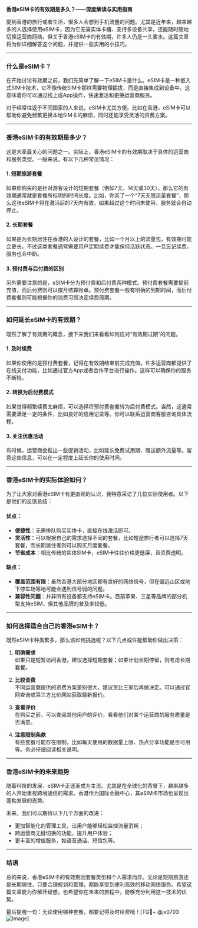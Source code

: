 **香港eSIM卡的有效期是多久？——深度解读与实用指南**

提到香港的旅行或者生活，很多人会想到手机流量的问题。尤其是近年来，越来越多的人选择使用eSIM卡，因为它无需实体卡槽、支持多设备共享，还能随时随地切换运营商网络。但关于香港eSIM卡的有效期，许多人仍是一头雾水。这篇文章将为你详细解答这个问题，并提供一些实用的小技巧。

---

### **什么是eSIM卡？**

在开始讨论有效期之前，我们先简单了解一下eSIM卡是什么。eSIM卡是一种嵌入式SIM卡技术，它不像传统SIM卡那样需要物理插拔，而是直接集成到设备中。这意味着你可以通过线上或App操作，快速激活和更换运营商服务。

对于经常往返于不同国家的人来说，eSIM卡尤其方便。比如在香港，eSIM卡可以帮助你避免频繁更换本地SIM卡的麻烦，同时还能享受灵活的资费方案。

---

### **香港eSIM卡的有效期是多少？**

这是大家最关心的问题之一。实际上，香港eSIM卡的有效期取决于具体的运营商和服务类型。一般来说，有以下几种常见情况：

#### 1. **短期旅游套餐**
如果你购买的是针对游客设计的短期套餐（例如7天、14天或30天），那么它的有效期通常就是套餐所标明的时间长度。比如，你买了一个“7天无限流量套餐”，那么这张eSIM卡将在激活后的7天内有效。如果超过这个时间未使用，服务就会自动停止。

#### 2. **长期套餐**
如果是为长期居住在香港的人设计的套餐，比如一个月以上的流量包，有效期可能会更长。不过这类套餐通常需要用户定期续费才能保持活跃状态。一旦忘记续费，服务也会中断。

#### 3. **预付费与后付费的区别**
另外需要注意的是，eSIM卡分为预付费和后付费两种模式。预付费套餐需要提前充值，而后付费则可以按月结算账单。预付费套餐一般有明确的到期时间，而后付费套餐则可能根据你的消费习惯决定续费周期。

---

### **如何延长eSIM卡的有效期？**

既然了解了有效期的概念，接下来我们来看看如何应对“有效期过期”的问题。

#### 1. **及时续费**
如果你使用的是预付费套餐，记得在有效期结束前完成充值。许多运营商都提供了在线支付功能，比如通过官方App或者合作平台进行操作。这样可以确保你的服务不断档。

#### 2. **转换为后付费模式**
如果觉得频繁续费太麻烦，可以选择将预付费套餐转为后付费模式。当然，这通常需要满足一定的条件，比如良好的信用记录等。你可以联系运营商客服咨询具体流程。

#### 3. **关注优惠活动**
有时候，运营商会推出一些促销活动，比如延长免费试用期、赠送额外流量等。留意这些信息，可以在一定程度上延长你的使用时间。

---

### **香港eSIM卡的实际体验如何？**

为了让大家对香港eSIM卡有更直观的认识，我特意采访了几位实际使用者。以下是他们的反馈总结：

#### 优点：
- **便捷性**：无需排队购买实体卡，直接在线激活即可。
- **灵活性**：可以根据自己的需求选择不同的套餐，比如短途旅行者可以选择7天套餐，而长期居住者则可以购买月度套餐。
- **节省成本**：相比传统的实体SIM卡，eSIM卡往往价格更低廉，且资费透明。

#### 缺点：
- **覆盖范围有限**：虽然香港大部分地区都有良好的网络信号，但在偏远山区或地下停车场等地可能会遇到信号弱的问题。
- **兼容性问题**：并非所有设备都支持eSIM卡。目前苹果、三星等品牌的部分机型支持eSIM，但其他品牌的普及率较低。

---

### **如何选择适合自己的香港eSIM卡？**

既然eSIM卡种类繁多，那么该如何挑选呢？以下几点或许能帮助你做出决策：

1. **明确需求**  
   如果只是短暂访问香港，建议选择短期套餐；如果计划长期停留，则考虑长期套餐。

2. **比较资费**  
   不同运营商提供的资费方案差别很大，建议货比三家后再做决定。可以通过官网查询或第三方比价网站获取最新报价。

3. **查看评价**  
   在购买之前，可以查阅其他用户的评价，看看他们对某个运营商的服务质量是否满意。

4. **注意限制条款**  
   有些套餐可能存在限制，比如每天使用的数据量上限、热点分享功能是否可用等。务必仔细阅读相关说明。

---

### **香港eSIM卡的未来趋势**

随着科技的发展，eSIM卡正逐渐成为主流。尤其是在全球化的背景下，越来越多的人开始重视跨境通信的需求。香港作为国际金融中心，其eSIM卡市场也呈现出蓬勃发展的态势。

未来，我们可以期待以下几个方面的改进：
- 更加智能化的管理工具，让用户能够轻松监控流量消耗；
- 跨运营商无缝切换的功能，提升用户体验；
- 更丰富的增值服务，如语音通话、短信包等。

---

### **结语**

总的来说，香港eSIM卡的有效期因套餐类型和个人需求而异。无论是短期旅游还是长期居住，只要合理规划和管理，都能享受到便利高效的移动网络服务。希望这篇文章能为你解开疑惑，也希望你在未来的旅程中，能够充分利用这一技术的优势。

最后提醒一句：无论使用哪种套餐，都要记得及时续费哦！[TG💪+ @jx0703 ![Image](https://github.com/user-attachments/assets/dbca1d08-cadb-493c-b0ec-ad6f7a83f270)]